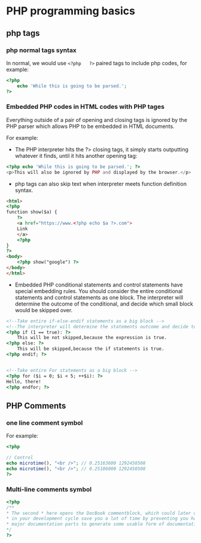 # PHP programming basics

## php tags

### php normal tags syntax
In normal, we would use ```<?php   ?>``` paired tags to include php codes, for example:
```php
<?php 
    echo 'While this is going to be parsed.'; 
?>

```

### Embedded PHP codes in HTML codes with PHP tages

Everything outside of a pair of opening and closing tags is ignored by the PHP parser which allows PHP to be embedded in HTML documents.

For example:

- The PHP interpreter hits the ?> closing tags, it simply starts outputting whatever it finds, until it hits another opening tag: 
```php
<?php echo 'While this is going to be parsed.'; ?>
<p>This will also be ignored by PHP and displayed by the browser.</p>
```

- php tags can also skip text when interpreter meets function definition syntax.

```html
<html>
<?php
function show($a) {
    ?>
    <a href="https://www.<?php echo $a ?>.com">
    Link
    </a>
    <?php
}
?>
<body>
    <?php show("google") ?>
</body>
</html>
```

- Embedded PHP conditional statements and control statements have special embedding rules. You should consider the entire conditional statements and control statements as one block. The interpreter will determine the outcome of the conditional, and decide which small block would be skipped over.

```html
<!--Take entire if-else-endif statements as a big block -->
<!--The interpreter will determine the statements outcome and decide to skip any small blocks -->
<?php if (1 == true): ?>
    This will be not skipped,because the expression is true.
<?php else: ?>
    This will be skipped,because the if statements is true.
<?php endif; ?>


<!--Take entire For statements as a big block -->
<?php for ($i = 0; $i < 5; ++$i): ?>
Hello, there!
<?php endfor; ?>
```

## PHP Comments

### one line comment symbol
For example:

```php
<?php

// Control
echo microtime(), "<br />"; // 0.25163600 1292450508
echo microtime(), "<br />"; // 0.25186000 1292450508
?>

```

### Multi-line comments symbol

```php
<?php
/**
* The second * here opens the DocBook commentblock, which could later on<br>
* in your development cycle save you a lot of time by preventing you having to rewrite<br>
* major documentation parts to generate some usable form of documentation.
*/
?>
```